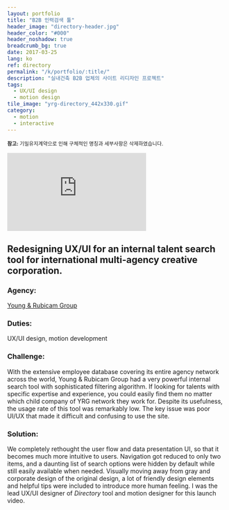 ```yaml
---
layout: portfolio
title: "B2B 인력검색 툴"
header_image: "directory-header.jpg"
header_color: "#000"
header_noshadow: true
breadcrumb_bg: true
date: 2017-03-25
lang: ko
ref: directory
permalink: "/k/portfolio/:title/"
description: "실내건축 B2B 업체의 사이트 리디자인 프로젝트"
tags:
  - UX/UI design
  - motion design
tile_image: "yrg-directory_442x330.gif"
category:
  - motion
  - interactive
---
```

<small><b>참고:</b> 기밀유지계약으로 인해 구체적인 명칭과 세부사항은 삭제하였습니다.</small>
<div class="emb-video vimeo koro">
  <iframe src="https://player.vimeo.com/video/228280461?title=0&byline=0&portrait=0" width="320" height="180" frameborder="0" webkitallowfullscreen mozallowfullscreen allowfullscreen></iframe>
</div>

<section class="project-summary">
  <h1>Redesigning UX/UI for an internal talent search tool for international multi-agency creative corporation.</h1>
  <section class="info">
    <h3>Agency:</h3>
    <p><a href="http://yrgrp.com" target="_blank">Young &amp; Rubicam Group</a></p>
  </section>
  <section class="info">
    <h3>Duties:</h3>
    <p>UX/UI design, motion development</p>
  </section>
  <section class="info">
    <h3>Challenge:</h3>
    <p>With the extensive employee database covering its entire agency network across the world, Young &amp; Rubicam Group had a very powerful internal search tool with sophisticated filtering algorithm. If looking for talents with specific expertise and experience, you could easily find them no matter which child company of YRG network they work for. Despite its usefulness, the usage rate of this tool was remarkably low. The key issue was poor UI/UX that made it difficult and confusing to use the site.
    </p>
  </section>
  <section class="info">
    <h3>Solution:</h3>
    <p>We completely rethought the user flow and data presentation UI, so that it becomes much more intuitive to users. Navigation got reduced to only two items, and a daunting list of search options were hidden by default while still easily available when needed. Visually moving away from gray and corporate design of the original design, a lot of friendly design elements and helpful tips were included to introduce more human feeling. I was the lead UX/UI designer of <em>Directory</em> tool and motion designer for this launch video.
    </p>
  </section>
</section>
